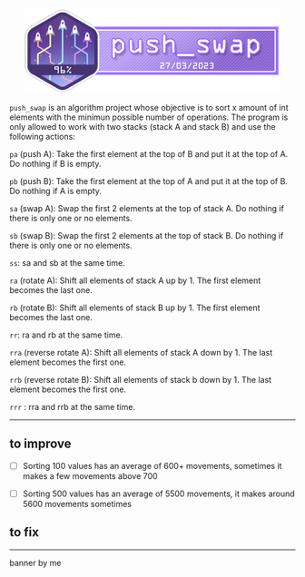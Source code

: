 <p align="center"><img src="https://github.com/glutack/glutack/blob/master/42img/push_swap_banner.png?raw=true" alt="push_swap 42 banner 96% 27/03/2023"/></p>

`push_swap` is an algorithm project whose objective is to sort x amount of int elements with the minimun possible number of operations. The program is only allowed to work with two stacks (stack A and stack B) and use the following actions:

`pa` (push A): Take the first element at the top of B and put it at the top of A. Do nothing if B is empty.

`pb` (push B): Take the first element at the top of A and put it at the top of B. Do nothing if A is empty.

`sa` (swap A): Swap the first 2 elements at the top of stack A. Do nothing if there is only one or no elements.

`sb` (swap B): Swap the first 2 elements at the top of stack B. Do nothing if there is only one or no elements.

`ss`: sa and sb at the same time.

`ra` (rotate A): Shift all elements of stack A up by 1. The first element becomes the last one.

`rb` (rotate B): Shift all elements of stack B up by 1. The first element becomes the last one.

`rr`: ra and rb at the same time.

`rra` (reverse rotate A): Shift all elements of stack A down by 1. The last element becomes the first one.

`rrb` (reverse rotate B): Shift all elements of stack b down by 1. The last element becomes the first one.

`rrr` : rra and rrb at the same time.

---

## to improve
- [ ] Sorting 100 values has an average of 600+ movements, sometimes it makes a few movements above 700

- [ ] Sorting 500 values has an average of 5500 movements, it makes around 5600 movements sometimes

## to fix

---
banner by me